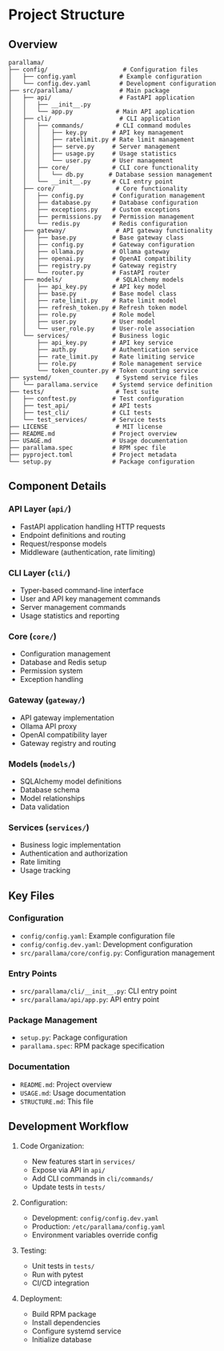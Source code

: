 # Project Structure

## Overview

```
parallama/
├── config/                     # Configuration files
│   ├── config.yaml            # Example configuration
│   └── config.dev.yaml        # Development configuration
├── src/parallama/             # Main package
│   ├── api/                   # FastAPI application
│   │   ├── __init__.py
│   │   └── app.py            # Main API application
│   ├── cli/                   # CLI application
│   │   ├── commands/         # CLI command modules
│   │   │   ├── key.py       # API key management
│   │   │   ├── ratelimit.py # Rate limit management
│   │   │   ├── serve.py     # Server management
│   │   │   ├── usage.py     # Usage statistics
│   │   │   └── user.py      # User management
│   │   ├── core/            # CLI core functionality
│   │   │   └── db.py       # Database session management
│   │   └── __init__.py      # CLI entry point
│   ├── core/                 # Core functionality
│   │   ├── config.py        # Configuration management
│   │   ├── database.py      # Database configuration
│   │   ├── exceptions.py    # Custom exceptions
│   │   ├── permissions.py   # Permission management
│   │   └── redis.py         # Redis configuration
│   ├── gateway/              # API gateway functionality
│   │   ├── base.py          # Base gateway class
│   │   ├── config.py        # Gateway configuration
│   │   ├── ollama.py        # Ollama gateway
│   │   ├── openai.py        # OpenAI compatibility
│   │   ├── registry.py      # Gateway registry
│   │   └── router.py        # FastAPI router
│   ├── models/               # SQLAlchemy models
│   │   ├── api_key.py       # API key model
│   │   ├── base.py          # Base model class
│   │   ├── rate_limit.py    # Rate limit model
│   │   ├── refresh_token.py # Refresh token model
│   │   ├── role.py          # Role model
│   │   ├── user.py          # User model
│   │   └── user_role.py     # User-role association
│   └── services/            # Business logic
│       ├── api_key.py       # API key service
│       ├── auth.py          # Authentication service
│       ├── rate_limit.py    # Rate limiting service
│       ├── role.py          # Role management service
│       └── token_counter.py # Token counting service
├── systemd/                  # Systemd service files
│   └── parallama.service    # Systemd service definition
├── tests/                    # Test suite
│   ├── conftest.py          # Test configuration
│   ├── test_api/            # API tests
│   ├── test_cli/            # CLI tests
│   └── test_services/       # Service tests
├── LICENSE                   # MIT license
├── README.md                # Project overview
├── USAGE.md                 # Usage documentation
├── parallama.spec           # RPM spec file
├── pyproject.toml           # Project metadata
└── setup.py                 # Package configuration
```

## Component Details

### API Layer (`api/`)
- FastAPI application handling HTTP requests
- Endpoint definitions and routing
- Request/response models
- Middleware (authentication, rate limiting)

### CLI Layer (`cli/`)
- Typer-based command-line interface
- User and API key management commands
- Server management commands
- Usage statistics and reporting

### Core (`core/`)
- Configuration management
- Database and Redis setup
- Permission system
- Exception handling

### Gateway (`gateway/`)
- API gateway implementation
- Ollama API proxy
- OpenAI compatibility layer
- Gateway registry and routing

### Models (`models/`)
- SQLAlchemy model definitions
- Database schema
- Model relationships
- Data validation

### Services (`services/`)
- Business logic implementation
- Authentication and authorization
- Rate limiting
- Usage tracking

## Key Files

### Configuration
- `config/config.yaml`: Example configuration file
- `config/config.dev.yaml`: Development configuration
- `src/parallama/core/config.py`: Configuration management

### Entry Points
- `src/parallama/cli/__init__.py`: CLI entry point
- `src/parallama/api/app.py`: API entry point

### Package Management
- `setup.py`: Package configuration
- `parallama.spec`: RPM package specification

### Documentation
- `README.md`: Project overview
- `USAGE.md`: Usage documentation
- `STRUCTURE.md`: This file

## Development Workflow

1. Code Organization:
   - New features start in `services/`
   - Expose via API in `api/`
   - Add CLI commands in `cli/commands/`
   - Update tests in `tests/`

2. Configuration:
   - Development: `config/config.dev.yaml`
   - Production: `/etc/parallama/config.yaml`
   - Environment variables override config

3. Testing:
   - Unit tests in `tests/`
   - Run with pytest
   - CI/CD integration

4. Deployment:
   - Build RPM package
   - Install dependencies
   - Configure systemd service
   - Initialize database

